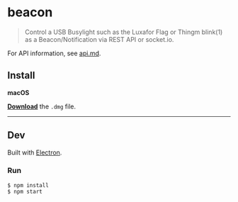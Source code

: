 # beacon

> Control a USB Busylight such as the Luxafor Flag or Thingm blink(1) as a Beacon/Notification via REST API or socket.io.

For API information, see [api.md](api.md).

## Install

**macOS**

[**Download**](https://github.com/josephdadams/spotify-controller/releases/latest) the `.dmg` file.

---

## Dev

Built with [Electron](https://electronjs.org).

### Run

```
$ npm install
$ npm start
```